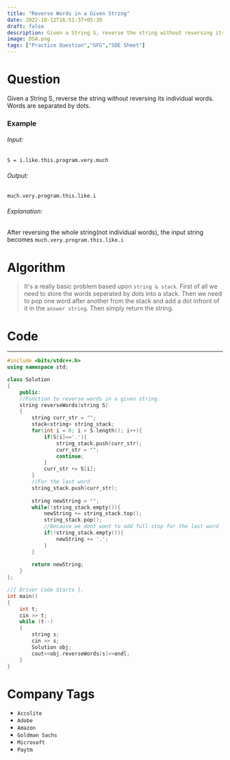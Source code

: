 ```yaml
---
title: "Reverse Words in a Given String"
date: 2022-10-12T16:51:37+05:30
draft: false
description: Given a String S, reverse the string without reversing its individual words. Words are separated by dots.
image: DSA.png
tags: ["Practice Question","GFG","SDE Sheet"]
---
```

# Question
Given a String S, reverse the string without reversing its individual words. Words are separated by dots.
### Example
###### Input: 
`S = i.like.this.program.very.much`
###### Output: 
`much.very.program.this.like.i`
###### Explanation: 
After reversing the whole string(not individual words), the input string becomes
`much.very.program.this.like.i`
# Algorithm
> It's a really basic problem based upon `string & stack`. First of all we need to store the words seperated by dots into a stack. Then we need to pop one word after another from the stack and add a dot infront of it in the `answer string`. Then simply return the string. 
# Code
---
```cpp
#include <bits/stdc++.h>
using namespace std;

class Solution
{
    public:
    //Function to reverse words in a given string.
    string reverseWords(string S) 
    { 
        string curr_str = "";
        stack<string> string_stack;
        for(int i = 0; i < S.length(); i++){
            if(S[i]=='.'){
                string_stack.push(curr_str);
                curr_str = "";
                continue;
            }
            curr_str += S[i];
        }
        //For the last word
        string_stack.push(curr_str);
        
        string newString = "";
        while(!string_stack.empty()){
            newString += string_stack.top();
            string_stack.pop();
            //Because we dont want to add full stop for the last word
            if(!string_stack.empty()){
                newString += '.';
            }
        }
        
        return newString;
    } 
};

//{ Driver Code Starts }.
int main() 
{
    int t;
    cin >> t;
    while (t--) 
    {
        string s;
        cin >> s;
        Solution obj;
        cout<<obj.reverseWords(s)<<endl;
    }
}
```
# Company Tags
- `Accolite`
- `Adobe`
- `Amazon`
- `Goldman Sachs`
- `Microsoft`
- `Paytm`